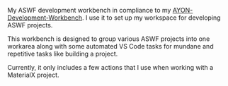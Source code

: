My ASWF development workbench in compliance to my [AYON-Development-Workbench](https://github.com/MustafaJafar/AYON-Development-Workbench). 
I use it to set up my workspace for developing ASWF projects.

This workbench is designed to group various ASWF projects into one workarea along with some automated VS Code tasks for mundane and repetitive tasks like building a project.

Currently, it only includes a few actions that I use when working with a MaterialX project.